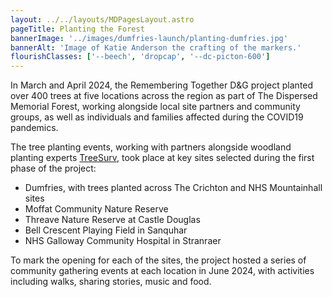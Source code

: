 ```yaml
---
layout: ../../layouts/MDPagesLayout.astro
pageTitle: Planting the Forest
bannerImage: '../images/dumfries-launch/planting-dumfries.jpg'
bannerAlt: 'Image of Katie Anderson the crafting of the markers.'
flourishClasses: ['--beech', 'dropcap', '--dc-picton-600']
---
```


In March and April 2024, the Remembering Together D&G project planted over 400 trees at five locations across the region as part of The Dispersed Memorial Forest, working alongside local site partners and community groups, as well as individuals and families affected during the COVID19 pandemics.

The tree planting events, working with partners alongside woodland planting experts [TreeSurv](https://www.treesurv.co.uk/), took place at key sites selected during the first phase of the project:

- Dumfries, with trees planted across The Crichton and NHS Mountainhall sites
- Moffat Community Nature Reserve
- Threave Nature Reserve at Castle Douglas
- Bell Crescent Playing Field in Sanquhar
- NHS Galloway Community Hospital in Stranraer

To mark the opening for each of the sites, the project hosted a series of community gathering events at each location in June 2024, with activities including walks, sharing stories, music and food.
